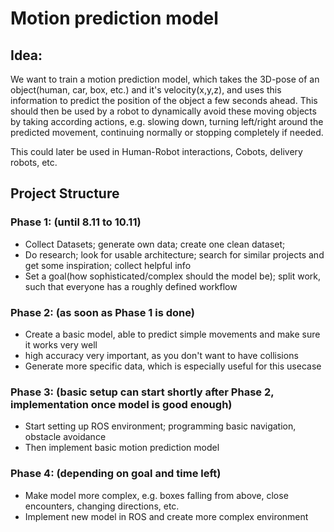 # Motion prediction model

## Idea:

We want to train a motion prediction model, which takes the 3D-pose of an object(human, car, box, etc.) and it's velocity(x,y,z), and uses this information to predict the position of the object a few seconds ahead. This should then be used by a robot to dynamically avoid these moving objects by taking according actions, e.g. slowing down, turning left/right around the predicted movement, continuing normally or stopping completely if needed.

This could later be used in Human-Robot interactions, Cobots, delivery robots, etc.

## Project Structure

### Phase 1: (until 8.11 to 10.11)

* Collect Datasets; generate own data; create one clean dataset;
* Do research; look for usable architecture; search for similar projects and get some inspiration; collect helpful info
* Set a goal(how sophisticated/complex should the model be); split work, such that everyone has a roughly defined workflow

### Phase 2: (as soon as Phase 1 is done)

* Create a basic model, able to predict simple movements and make sure it works very well 
* high accuracy very important, as you don't want to have collisions
* Generate more specific data, which is especially useful for this usecase

### Phase 3: (basic setup can start shortly after Phase 2, implementation once model is good enough)

* Start setting up ROS environment; programming basic navigation, obstacle avoidance
* Then implement basic motion prediction model

### Phase 4: (depending on goal and time left)
* Make model more complex, e.g. boxes falling from above, close encounters, changing directions, etc.
* Implement new model in ROS and create more complex environment